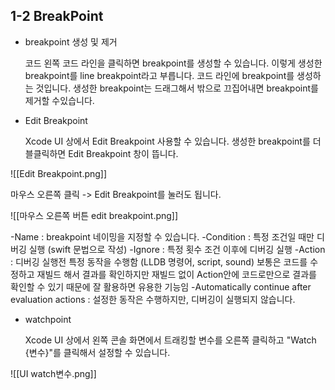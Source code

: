 ## 1-2 BreakPoint

- breakpoint 생성 및 제거

	코드 왼쪽 코드 라인을 클릭하면 breakpoint를 생성할 수 있습니다. 이렇게 생성한 breakpoint를 line breakpoint라고 부릅니다. 코드 라인에 breakpoint를 생성하는 것입니다. 생성한 breakpoint는 드래그해서 밖으로 끄집어내면 breakpoint를 제거할 수있습니다. 

- Edit Breakpoint

	Xcode UI 상에서 Edit Breakpoint 사용할 수 있습니다. 생성한 breakpoint를 더블클릭하면 Edit Breakpoint 창이 뜹니다. 

![[Edit Breakpoint.png]]

마우스 오른쪽 클릭 -> Edit Breakpoint를 눌러도 됩니다. 

![[마우스 오른쪽 버튼 edit breakpoint.png]]

-Name : breakpoint 네이밍을 지정할 수 있습니다. 
-Condition : 특정 조건일 때만 디버깅 실행 (swift 문법으로 작성)
-Ignore : 특정 횟수 조건 이후에 디버깅 실행
-Action : 디버깅 실행전 특정 동작을 수행함 (LLDB 명령어, script, sound) 보통은 코드를 수정하고 재빌드 해서 결과를 확인하지만  재빌드 없이 Action안에 코드로만으로 결과를 확인할 수 있기 때문에 잘 활용하면 유용한 기능임
-Automatically continue after evaluation actions :  설정한 동작은 수행하지만, 디버깅이 실행되지 않습니다. 


- watchpoint 

	Xcode UI 상에서 왼쪽 콘솔 화면에서 트래킹할 변수를 오른쪽 클릭하고 "Watch {변수}"를 클릭해서 설정할 수 있습니다. 


![[UI watch변수.png]]


